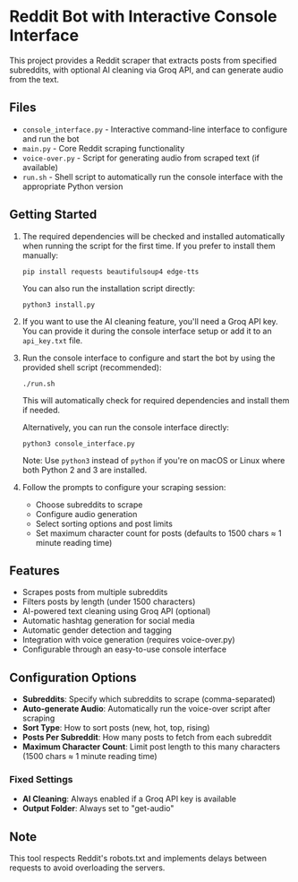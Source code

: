 # Reddit Bot with Interactive Console Interface

This project provides a Reddit scraper that extracts posts from specified subreddits, with optional AI cleaning via Groq API, and can generate audio from the text.

## Files

- `console_interface.py` - Interactive command-line interface to configure and run the bot
- `main.py` - Core Reddit scraping functionality
- `voice-over.py` - Script for generating audio from scraped text (if available)
- `run.sh` - Shell script to automatically run the console interface with the appropriate Python version

## Getting Started

1. The required dependencies will be checked and installed automatically when running the script for the first time. If you prefer to install them manually:
   ```
   pip install requests beautifulsoup4 edge-tts
   ```
   
   You can also run the installation script directly:
   ```
   python3 install.py
   ```

2. If you want to use the AI cleaning feature, you'll need a Groq API key. You can provide it during the console interface setup or add it to an `api_key.txt` file.

3. Run the console interface to configure and start the bot by using the provided shell script (recommended):
   ```
   ./run.sh
   ```
   
   This will automatically check for required dependencies and install them if needed.
   
   Alternatively, you can run the console interface directly:
   ```
   python3 console_interface.py
   ```
   
   Note: Use `python3` instead of `python` if you're on macOS or Linux where both Python 2 and 3 are installed.

4. Follow the prompts to configure your scraping session:
   - Choose subreddits to scrape
   - Configure audio generation
   - Select sorting options and post limits
   - Set maximum character count for posts (defaults to 1500 chars ≈ 1 minute reading time)

## Features

- Scrapes posts from multiple subreddits
- Filters posts by length (under 1500 characters)
- AI-powered text cleaning using Groq API (optional)
- Automatic hashtag generation for social media
- Automatic gender detection and tagging
- Integration with voice generation (requires voice-over.py)
- Configurable through an easy-to-use console interface

## Configuration Options

- **Subreddits**: Specify which subreddits to scrape (comma-separated)
- **Auto-generate Audio**: Automatically run the voice-over script after scraping
- **Sort Type**: How to sort posts (new, hot, top, rising)
- **Posts Per Subreddit**: How many posts to fetch from each subreddit
- **Maximum Character Count**: Limit post length to this many characters (1500 chars ≈ 1 minute reading time)

### Fixed Settings

- **AI Cleaning**: Always enabled if a Groq API key is available
- **Output Folder**: Always set to "get-audio"

## Note

This tool respects Reddit's robots.txt and implements delays between requests to avoid overloading the servers.
